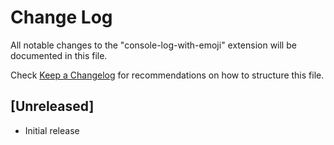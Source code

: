 # Change Log

All notable changes to the "console-log-with-emoji" extension will be documented in this file.

Check [Keep a Changelog](http://keepachangelog.com/) for recommendations on how to structure this file.

## [Unreleased]

- Initial release